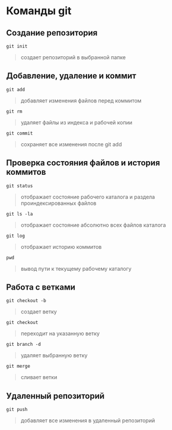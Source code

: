 # Команды git
## Создание репозитория
```
git init
```
>создает репозиторий в выбранной папке
## Добавление, удаление и коммит
```
git add
```
>добавляет изменения файлов перед коммитом
```
git rm
```
>удаляет файлы из индекса и рабочей копии
```
git commit
```
> сохраняет все изменения после git add
## Проверка состояния файлов и история коммитов
```
git status
```
>отображает состояние рабочего каталога и раздела проиндексированных файлов
```
git ls -la
```
>отображает состояние абсолютно всех файлов каталога
```
git log
```
>отображает историю коммитов
```
pwd
```
>вывод пути к текущему рабочему каталогу 
## Работа с ветками
```
git checkout -b
```
>создает ветку
```
git checkout
```
>переходит на указанную ветку
```
git branch -d
```
>удаляет выбранную ветку
```
git merge
```
>сливает ветки
## Удаленный репозиторий
```
git push
```
>добавляет все изменения в удаленный репозиторий
